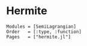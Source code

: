 # Hermite

```@autodocs
Modules = [SemiLagrangian]
Order   = [:type, :function]
Pages   = ["hermite.jl"]
```

